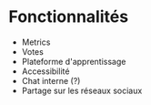 # Fonctionnalités

- Metrics
- Votes
- Plateforme d'apprentissage
- Accessibilité
- Chat interne (?)
- Partage sur les réseaux sociaux